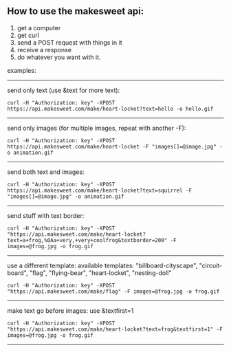How to use the makesweet api:
-------

  1. get a computer
  2. get curl
  3. send a POST request with things in it
  4. receive a response
  5. do whatever you want with it.

examples:

-------

send only text (use &text for more text):
```
curl -H "Authorization: key" -XPOST https://api.makesweet.com/make/heart-locket?text=hello -o hello.gif
```
-------

send only images (for multiple images, repeat with another -F):
```
curl -H "Authorization: key" -XPOST https://api.makesweet.com/make/heart-locket -F "images[]=@image.jpg" -o animation.gif
```
-------

send both text and images:
```
curl -H "Authorization: key" -XPOST https://api.makesweet.com/make/heart-locket?text=squirrel -F "images[]=@image.jpg" -o animation.gif
```
-------

send stuff with text border:
```
curl -H "Authorization: key" -XPOST "https://api.makesweet.com/make/heart-locket?text=a+frog,%0Aa+very,+very+coolfrog&textborder=200" -F images=@frog.jpg -o frog.gif
```
-------

use a different template:
available templates: "billboard-cityscape", "circuit-board", "flag", "flying-bear", "heart-locket", "nesting-doll"
```
curl -H "Authorization: key" -XPOST "https://api.makesweet.com/make/flag" -F images=@frog.jpg -o frog.gif
```
-------

make text go before images:
use &textfirst=1
```
curl -H "Authorization: key" -XPOST "https://api.makesweet.com/make/heart-locket?text=frog&textfirst=1" -F images=@frog.jpg -o frog.gif
```
-------
